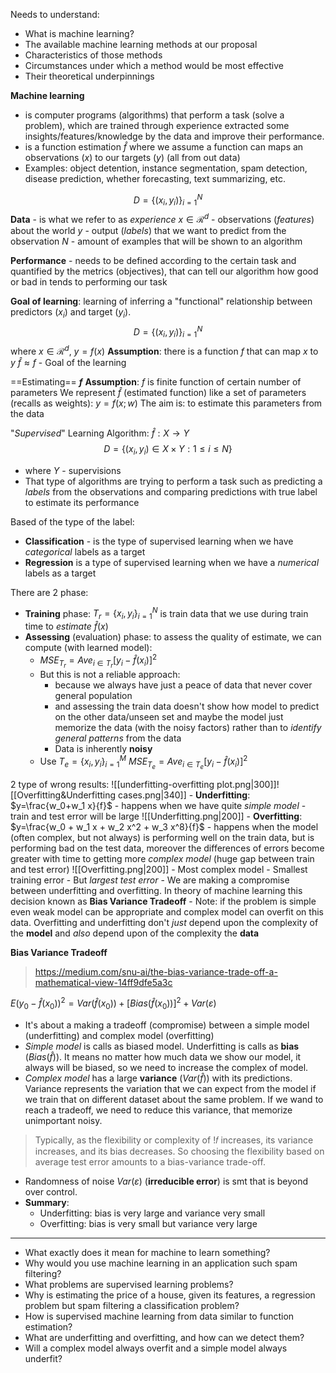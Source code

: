 Needs to understand:
- What is machine learning?
- The available machine learning methods at our proposal
- Characteristics of those methods
- Circumstances under which a method would be most effective
- Their theoretical underpinnings

**Machine learning** 
- is computer programs (algorithms) that perform a task (solve a problem), which are trained through experience  extracted some insights/features/knowledge by the data and improve their performance.
- is a function estimation $\hat{f}$ where we assume a function can maps an observations ($x$) to our targets ($y$) (all from out data)
- Examples: object detention, instance segmentation, spam detection, disease prediction, whether forecasting, text summarizing, etc. 

$$D = \{(x_i, y_i)\}^N_{i=1}$$
**Data** - is what we refer to as *experience*
$x \in \mathcal{R}^d$ - observations (*features*) about the world
$y$ - output (*labels*) that we want to predict from the observation
$N$ - amount of examples that will be shown to an algorithm

**Performance** - needs to be defined according to the certain task and quantified by the metrics (objectives), that can tell our algorithm how good or bad in tends to performing our task

**Goal of learning**: learning of inferring a "functional" relationship between predictors ($x_i$) and target ($y_i$).
$$D = \{(x_i, y_i)\}^N_{i=1}$$where $x \in \mathcal{R}^d$, $y = f(x)$
**Assumption**: there is a function $f$ that can map $x$ to $y$
$\hat{f} \approx f$ - Goal of the learning

==Estimating== **$f$** 
**Assumption**: $f$ is finite function of certain number of parameters
We represent $\hat{f}$ (estimated function) like a set of parameters (recalls as weights): $y = f(x; w)$ 
The aim is: to estimate this parameters from the data

"*Supervised*" Learning Algorithm: $\hat{f}: X \to Y$
$$D = \{(x_i, y_i) \in X \times Y: 1\le i \le N\}$$
- where $Y$ - supervisions 
- That type of algorithms are trying to perform a task such as predicting a *labels* from the observations and comparing predictions with true label to estimate its performance

Based of the type of the label:
- **Classification** - is the type of supervised learning when we have *categorical* labels as a target
- **Regression** is a type of supervised learning when we have a *numerical* labels as a target

There are 2 phase:
- **Training** phase: $T_r = \{x_i, y_i\}^N_{i=1}$ is train data that we use during train time to *estimate* $\hat{f}(x)$
- **Assessing** (evaluation) phase: to assess the quality of estimate, we can compute (with learned model):
	- $MSE_{T_r} = Ave_{i \in T_r}[y_i - \hat{f}(x_i)]^2$ 
	- But this is not a reliable approach: 
		- because we always have just a peace of data that never cover general population
		- and assessing the train data doesn't show how model to predict on the other data/unseen set and maybe the model just memorize the data (with the noisy factors) rather than to *identify general patterns* from the data  
		- Data is inherently **noisy**
	- Use $T_e = \{x_i, y_i\}^M_{i=1}$
	  $MSE_{T_e} = Ave_{i \in T_e}[y_i - \hat{f}(x_i)]^2$ 

2 type of wrong results:
![[underfitting-overfitting plot.png|300]]![[Overfitting&Underfitting cases.png|340]]
	- **Underfitting**: $y=\frac{w_0+w_1 x}{f}$ - happens when we have quite *simple model* - train and test error will be large
	![[Underfitting.png|200]]
	- **Overfitting**: $y=\frac{w_0 + w_1 x + w_2 x^2 + w_3 x^8}{f}$ - happens when the model (often complex, but not always) is performing well on the train data, but is performing bad on the test data, moreover the differences of errors  become greater with time to getting more *complex model* (huge gap between train and test error)
	  ![[Overfitting.png|200]]
		- Most complex model
		- Smallest training error
		- But *largest test error*
	- We are making a compromise between underfitting and overfitting. In theory of machine learning this decision known as **Bias Variance Tradeoff**
	- Note: if the problem is simple even weak model can be appropriate and complex model can overfit on this data. Overfitting and underfitting don't *just* depend upon the complexity of the **model** and *also* depend upon of the complexity the **data**

**Bias Variance Tradeoff**
> https://medium.com/snu-ai/the-bias-variance-trade-off-a-mathematical-view-14ff9dfe5a3c

$E(y_0 - \hat{f}(x_0))^2 = Var(\hat{f}(x_0)) + [Bias(\hat{f}(x_0))]^2 + Var(\varepsilon)$
- It's about a making a tradeoff (compromise) between a simple model (underfitting) and complex model (overfitting)
- *Simple model* is calls as biased model. Underfitting is calls as **bias** ($Bias(\hat{f})$). It means no matter how much data we show our model, it always will be biased, so we need to increase the complex of model.
- *Complex model* has a large **variance** ($Var(\hat{f})$) with its predictions. Variance represents the variation that we can expect from the model if we train that on different dataset about the same problem. If we wand to reach a tradeoff, we need to reduce this variance, that memorize unimportant noisy.
> Typically, as the flexibility or complexity of !𝑓 increases, its variance increases, and its bias decreases. So choosing the flexibility based on average test error amounts to a bias-variance trade-off.
- Randomness of noise $Var(\varepsilon)$ (**irreducible error**) is smt that is beyond over control.
- **Summary**:
	- Underfitting: bias is very large and variance very small
	- Overfitting: bias is very small but variance very large

---
- What exactly does it mean for machine to learn something?
- Why would you use machine learning in an application such spam filtering?
- What problems are supervised learning problems?
- Why is estimating the price of a house, given its features, a regression problem but spam filtering a classification problem?
- How is supervised machine learning from data similar to function estimation?
- What are underfitting and overfitting, and how can we detect them?
- Will a complex model always overfit and a simple model always underfit?